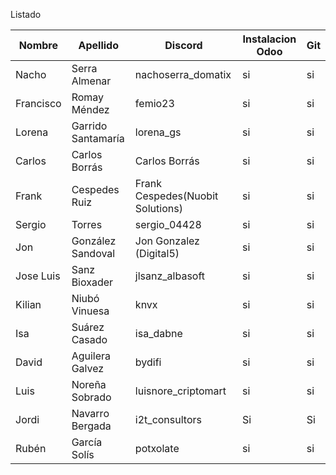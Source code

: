 Listado

| Nombre | Apellido | Discord | Instalacion Odoo | Git | 
| --- | --- | --- | --- | --- |
| Nacho | Serra Almenar | nachoserra_domatix | si | si |
| Francisco | Romay Méndez | femio23 | si | si |
| Lorena | Garrido Santamaría | lorena_gs | si | si |
| Carlos| Carlos Borrás | Carlos Borrás      | si | si |
| Frank | Cespedes Ruiz | Frank Cespedes(Nuobit Solutions) | si | si |
| Sergio | Torres | sergio_04428 | si | si |
| Jon | González Sandoval | Jon Gonzalez (Digital5) | si | si |
| Jose Luis | Sanz Bioxader | jlsanz_albasoft | si | si |
| Kilian | Niubó Vinuesa | knvx | si | si |
| Isa | Suárez Casado | isa_dabne | si | si |
| David | Aguilera Galvez | bydifi | si | si |
| Luis | Noreña Sobrado | luisnore_criptomart | si | si |
| Jordi | Navarro Bergada | i2t_consultors | Si | Si |
| Rubén | García Solís | potxolate | si | si |
